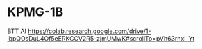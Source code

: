 # KPMG-1B
BTT AI
https://colab.research.google.com/drive/1-ibpQOsDuL4Of5eERKCCV2R5-zjmUMwK#scrollTo=pVh63rnxl_Yt
